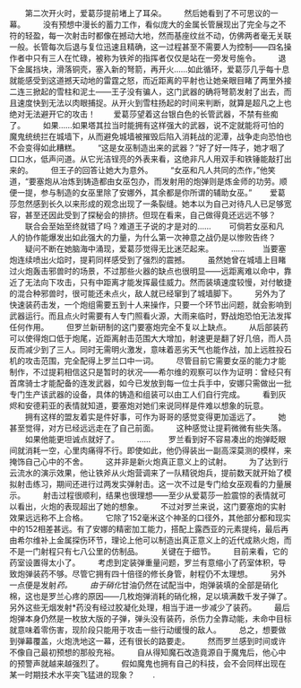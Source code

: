 　　第二次开火时，爱葛莎提前堵上了耳朵。
　　然后她看到了不可思议的一幕。
　　没有预想中漫长的蓄力工作，看似庞大的金属长管展现出了完全与之不符的轻盈，每一次射击时都像在撼动大地，然而基座纹丝不动，仿佛两者毫无关联一般。长管每次后退与复位迅速且精确，这一过程甚至不需要人为控制——四名操作者中只有三人在忙碌，被称为铁斧的指挥者仅仅是站在一旁发号施令。
　　退下金属挡块，滑落铜壳，塞入新的弩箭，再开火……如此循环，爱葛莎几乎每十息就能感受到这道撼天动地的雷霆之怒，而近距离的平射也让她亲眼目睹了两里外接二连三掀起的雪柱和泥土——王子没有骗人，这门武器的确将弩箭发射了出去，而且速度快到无法以肉眼捕捉。从开火到雪柱扬起的时间来判断，就算是超凡之上也绝对无法避开它的攻击！
　　爱葛莎望着这台银白色的长管武器，不禁有些痴了。
　　如果……如果塔其拉当时能拥有这样强大的武器，说不定就能将可怕的魔鬼统统拦在城墙下，从而避免城墙被摧毁后陷入消耗战的泥潭，战争走向恐怕也不会变得如此糟糕。
　　“这是女巫制造出来的武器？”好了好一阵子，她才咽了口口水，低声问道。从它光洁锃亮的外表来看，这绝非凡人用双手和铁锤能敲打出来的。
　　但王子的回答让她大为意外。
　　“女巫和凡人共同的杰作，”他笑道，“要塞炮从冶炼到铸造都由女巫包办，而发射用的炮弹则是炼金师的功劳。顺便一提，参与制造的女巫里除了安娜外，其余都是你所谓的辅助女巫。”
　　爱葛莎忽然感到长久以来形成的观念出现了一条裂缝。她本以为自己对待凡人已足够宽容，甚至还因此受到了探秘会的排挤。但现在看来，自己做得竟还远远不够？
　　联合会至始至终就错了吗？难道王子说的才是对的……
　　可倘若女巫和凡人的协作能爆发出如此强大的力量，为什么第一次神意之战仍是以惨败告终？
　　疑问不断在她脑海中涌现，爱葛莎觉得无比迷茫起来。
　　……
　　当要塞炮连续喷出火焰时，提莉同样感受到了强烈的震撼。
　　虽然她曾在城墙上目睹过火炮轰击邪兽时的场景，不过那些火器的缺点也很明显——远距离难以命中，靠近了无法向下攻击，只有中距离才能发挥最佳威力。然而装填速度较慢，对付敏捷的混合种邪兽时，很可能还未点火，敌人就已经窜到了城墙脚下。
　　另外为了快速装药击发，一个炮组需要五到十人来操作，只要一个环节出问题，就会影响到武器运行。而且点火时需要有人专门照看火源，大雨来临时，野战炮恐怕无法发挥任何作用。
　　但罗兰新研制的这门要塞炮完全不复以上缺点。
　　从后部装药可以使得炮口低于炮尾，近距离射击范围大大增加，射速更是翻了好几倍，而人员反而减少到了三人。同时无需明火激发，意味着恶劣天气也能作战，加上远胜投石机的攻击范围，完全配得上罗兰口中一词。
　　尽管目前它需要女巫的能力才能制作，不过提莉相信这只是暂时的状况——希尔维的观察可以作为证明：曾经只有首席骑士才能配备的连发武器，如今已发放到每一位士兵手中，安娜只需做出一批专门生产该武器的设备，具体的铸造和组装可以由工人们自行完成。
　　看到灰烬和安德莉亚的表情就知道，要塞炮对她们来说同样是件难以想象的玩意。
　　拥有这样的盟友着实是件好事，可作为哥哥的感觉变得更加遥远了。
　　她甚至觉得，对方已经远远走在了自己前面。
　　这种感觉让提莉微微有些失落。
　　如果他能更坦诚点就好了。
　　……
　　罗兰看到好不容易凑出的炮弹眨眼间就消耗一空，心里肉痛得不行。即使如此，他仍得装出一副高深莫测的模样，来掩饰自己心中的不舍。
　　这并非是新火炮真正意义上的试射。
　　为了达到行云流水的演示效果，他让铁斧从火炮营调来了一队精锐炮兵，提前数天就开始了模拟射击练习，期间还进行过两发实弹射击。这一次不过是专门给女巫观看的力量展示。
　　射击过程很顺利，结果也很理想——至少从爱葛莎一脸震惊的表情就可以看出，火炮的表现超出了她的想象。
　　不过对罗兰来说，这门要塞炮的实射效果远远称不上合格。
　　它除了152毫米这个神圣的口径外，其他部分都和现实中的152相差甚远。有了安娜的精密加工能力，搭配上露西亚的元素提纯，最后再由希尔维补上金属探伤环节，理论上他可以制造出真正意义上的近代成熟火炮，而不是一门射程只有七八公里的仿制品。
　　关键在于细节。
　　目前来看，它的药室设置得太小了。
　　考虑到定装弹重量问题，罗兰有意缩小了药室体积，导致炮弹装药不够。尽管它拥有四十倍径的修长身管，射程仍不太理想。
　　另外一点便是发射*药。
　　由于硝化*甘油仍然在试配当中，炮弹装填的全部是硝化棉，这也是罗兰心疼的原因——几枚炮弹消耗的硝化棉，足以填满数千发子弹了。另外这些无烟发射*药没有经过胶凝化处理，相当于进一步减少了装药。
　　最后炮弹本身仍然是一枚放大版的子弹，弹头没有装药，杀伤力全靠动能，未命中目标就意味着零伤害，现阶段只能用于攻击一些行动缓慢的敌人。
　　总之，想要做到弹幕覆盖，火炮洗地这一幕，还有很长的路要走。
　　然而罗兰感到时间或许不像自己最初预想的那般充裕。
　　自从得知魔石改造竟源自于魔鬼后，他心中的预警声就越来越强烈了。
　　假如魔鬼也拥有自己的科技，会不会同样出现在某一时期技术水平突飞猛进的现象？
　　.